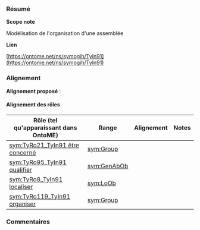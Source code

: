 ### Résumé

**Scope note**

Modélisation de l'organisation d'une assemblée

**Lien**

[https://ontome.net/ns/symogih/TyIn91](https://ontome.net/ns/symogih/TyIn91)

### Alignement

**Alignement proposé** :

#### Alignement des rôles

| Rôle (tel qu'apparaissant dans OntoME) | Range | Alignement | Notes |
| ----- | ----- | ----- | ----- |
| [sym:TyRo21_TyIn91 être concerné](https://ontome.net/ns/symogih/TyRo21_TyIn91) | [sym:Group](https://ontome.net/ns/symogih/Group) |   |   |
| [sym:TyRo95_TyIn91 qualifier](https://ontome.net/ns/symogih/TyRo95_TyIn91) | [sym:GenAbOb](https://ontome.net/ns/symogih/GenAbOb) |   |   |
| [sym:TyRo8_TyIn91 localiser](https://ontome.net/ns/symogih/TyRo8_TyIn91) | [sym:LoOb](https://ontome.net/ns/symogih/LoOb) |   |   |
| [sym:TyRo119_TyIn91 organiser](https://ontome.net/ns/symogih/TyRo119_TyIn91) | [sym:Group](https://ontome.net/ns/symogih/Group) |   |   |

### Commentaires